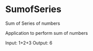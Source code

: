 # SumofSeries
Sum of Series of numbers

Application to perform sum of numbers

Input: 1+2+3
Output: 6
